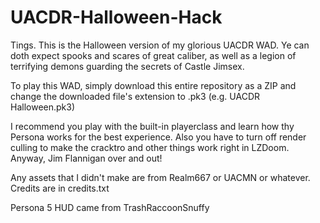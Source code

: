 # UACDR-Halloween-Hack
Tings. This is the Halloween version of my glorious UACDR WAD. Ye can doth expect spooks and scares of great caliber, as well as a legion of terrifying demons guarding the secrets of Castle Jimsex. 

To play this WAD, simply download this entire repository as a ZIP and change the downloaded file's extension to .pk3 (e.g. UACDR Halloween.pk3) 

I recommend you play with the built-in playerclass and learn how thy Persona works for the best experience. Also you have to turn off render culling to make the cracktro and other things work right in LZDoom. Anyway, Jim Flannigan over and out!

Any assets that I didn't make are from Realm667 or UACMN or whatever. Credits are in credits.txt

Persona 5 HUD came from TrashRaccoonSnuffy
